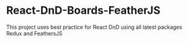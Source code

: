 # React-DnD-Boards-FeatherJS
This project uses best practice for React DnD using all latest packages Redux and FeathersJS
